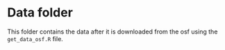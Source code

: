 # Data folder
This folder contains the data after it is downloaded from the osf using the `get_data_osf.R` file.